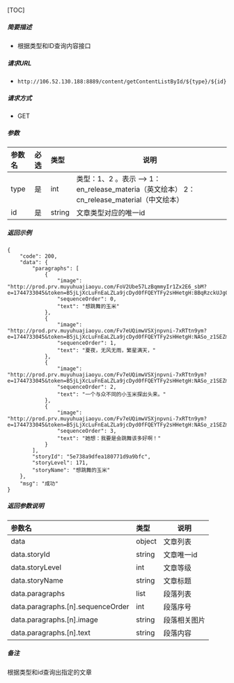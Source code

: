 

[TOC]
    
##### 简要描述

- 根据类型和ID查询内容接口

##### 请求URL
- `http://106.52.130.188:8889/content/getContentListById/${type}/${id}`
  
##### 请求方式
- GET

##### 参数

|参数名|必选|类型|说明|
|:----    |:---|:----- |-----   |
|type |是  |int |类型：1、2 。表示 ——>  1： en_release_materia（英文绘本） 2：cn_release_material（中文绘本） |
|id |是  |string | 文章类型对应的唯一id |

##### 返回示例

```
{
    "code": 200,
    "data": {
        "paragraphs": [
            {
                "image": "http://prod.prv.muyuhuajiaoyu.com/FoV2Ube57LzBqmmyIr1Zx2E6_sbM?e=1744733045&token=B5jLjXcLuFnEaLZLa9jcDyd0fFQEYTFy2sHHetgH:BBqRzckUJg0PqckqRnfjt3Mc5cg=",
                "sequenceOrder": 0,
                "text": "想跳舞的玉米"
            },
            {
                "image": "http://prod.prv.muyuhuajiaoyu.com/Fv7eUQimwVSXjnpvni-7xRTtn9ym?e=1744733045&token=B5jLjXcLuFnEaLZLa9jcDyd0fFQEYTFy2sHHetgH:NASo_z1SEZm1v5zJNKfMjaqFgr0=",
                "sequenceOrder": 1,
                "text": "夏夜，无风无雨，繁星满天，"
            },
            {
                "image": "http://prod.prv.muyuhuajiaoyu.com/Fv7eUQimwVSXjnpvni-7xRTtn9ym?e=1744733045&token=B5jLjXcLuFnEaLZLa9jcDyd0fFQEYTFy2sHHetgH:NASo_z1SEZm1v5zJNKfMjaqFgr0=",
                "sequenceOrder": 2,
                "text": "一个与众不同的小玉米探出头来。"
            },
            {
                "image": "http://prod.prv.muyuhuajiaoyu.com/Fv7eUQimwVSXjnpvni-7xRTtn9ym?e=1744733045&token=B5jLjXcLuFnEaLZLa9jcDyd0fFQEYTFy2sHHetgH:NASo_z1SEZm1v5zJNKfMjaqFgr0=",
                "sequenceOrder": 3,
                "text": "她想：我要是会跳舞该多好啊！"
            }
        ],
        "storyId": "5e738a9dfea180771d9a9bfc",
        "storyLevel": 171,
        "storyName": "想跳舞的玉米"
    },
    "msg": "成功"
}
```

##### 返回参数说明 

|参数名|类型|说明|
|:-----  |:-----|-----                           |
|data |object   |文章列表 |
|data.storyId |string   |文章唯一id |
|data.storyLevel |int   |文章等级 |
|data.storyName |string   |文章标题 |
|data.paragraphs |list   |段落列表 |
|data.paragraphs.[n].sequenceOrder |int   |段落序号 |
|data.paragraphs.[n].image |string   |段落相关图片 |
|data.paragraphs.[n].text |string   |段落内容 |


##### 备注
根据类型和id查询出指定的文章


